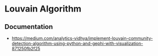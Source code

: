 # Louvain Algorithm

## Documentation

- https://medium.com/analytics-vidhya/implement-louvain-community-detection-algorithm-using-python-and-gephi-with-visualization-871250fb2f25
